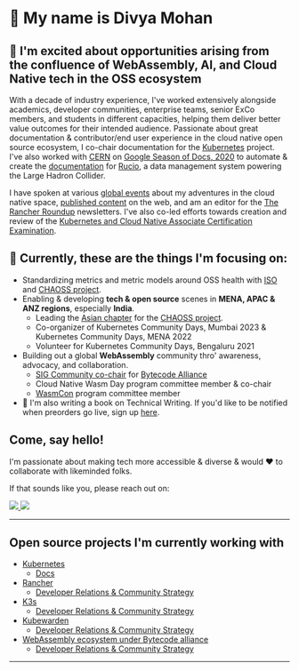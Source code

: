 # 👋 My name is Divya Mohan

## 🤩 I'm excited about opportunities arising from the confluence of WebAssembly, AI, and Cloud Native tech in the OSS ecosystem

<p>With a decade of industry experience, I've worked extensively alongside academics, developer communities, enterprise teams, senior ExCo members, and students in different capacities, helping them deliver better value outcomes for their intended audience. Passionate about great documentation & contributor/end user experience in the cloud native open source ecosystem, I co-chair documentation for the <a href=https://github.com/kubernetes/community/tree/master/sig-docs#chairs> Kubernetes</a> project. I've also worked with <a href="https://home.cern/">CERN</a> on <a href="https://github.com/divya-mohan0209/Google-Season-of-Docs-2020">Google Season of Docs, 2020</a> to automate & create the <a href="http://rucio.cern.ch/documentation/">documentation</a> for <a href="https://rucio.cern.ch/">Rucio</a>, a data management system powering the Large Hadron Collider.</p>

<p>I have spoken at various <a href="https://github.com/divya-mohan0209/talks">global events</a> about my adventures in the cloud native space, <a href="https://github.com/divya-mohan0209/published-content">published content</a> on the web, and am an editor for the <a href="https://www.linkedin.com/newsletters/the-rancher-roundup-7016056350380109824/">The Rancher Roundup</a> newsletters. I've also co-led efforts towards creation and review of the <a href="https://www.cncf.io/certification/kcna/">Kubernetes and Cloud Native Associate Certification Examination</a>.</p>

## :eyes: Currently, these are the things I'm focusing on:

- Standardizing metrics and metric models around OSS health with [ISO](https://iso.org) and [CHAOSS project](https://chaoss.community).
- Enabling & developing **tech & open source** scenes in **MENA, APAC & ANZ regions**, especially **India**.
  - Leading the [Asian chapter](https://github.com/chaoss/chaoss-asia/) for the [CHAOSS project](https://chaoss.community).
  - Co-organizer of Kubernetes Community Days, Mumbai 2023 & Kubernetes Community Days, MENA 2022
  - Volunteer for Kubernetes Community Days, Bengaluru 2021
- Building out a global **WebAssembly** community thro' awareness, advocacy, and collaboration.
  - [SIG Community co-chair](https://github.com/bytecodealliance/governance/tree/main/SIGs/SIG-community) for [Bytecode Alliance](https://github.com/bytecodealliance/)
  - Cloud Native Wasm Day program committee member & co-chair
  - [WasmCon](https://events.linuxfoundation.org/wasmcon/) program committee member
- :book: I'm also writing a book on Technical Writing. If you'd like to be notified when preorders go live, sign up [here](https://forms.gle/G3QktyHtasPwRFyb6).
  
## Come, say hello! 

I'm passionate about making tech more accessible & diverse & would ❤️ to collaborate with likeminded folks.

If that sounds like you, please reach out on: 

<a href="http://twitter.com/Divya_Mohan02">
  <img src="https://img.shields.io/twitter/follow/Divya_Mohan02?label=Twitter&logo=twitter&style=for-the-badge&color=blue" />
</a>


<a href="http://linkedin.com/in/divya-mohan0209">
  <img src="https://img.shields.io/badge/LinkedIn-0077B5?style=for-the-badge&logo=linkedin&logoColor=white" />
</a>


---

<h2> Open source projects I'm currently working with </h2>

- <a href="https://github.com/kubernetes">Kubernetes</a>
  - <a href="https://github.com/kubernetes/website/">Docs</a>
- <a href="https://github.com/rancher">Rancher</a>
  - <a href="https://github.com/SUSE-Rancher-Community/">Developer Relations & Community Strategy</a>
- <a href="https://github.com/k3s-io/docs">K3s</a>
  - <a href="https://github.com/SUSE-Rancher-Community/">Developer Relations & Community Strategy</a>
- <a href="https://github.com/kubewarden">Kubewarden</a>
  - <a href="https://github.com/SUSE-Rancher-Community/">Developer Relations & Community Strategy</a>
- <a href="https://github.com/bytecodealliance">WebAssembly ecosystem under Bytecode alliance</a>
  - <a href="https://github.com/SUSE-Rancher-Community/">Developer Relations & Community Strategy</a>
---

